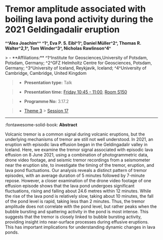 # Tremor amplitude associated with boiling lava pond activity during the 2021 Geldingadalir eruption

**^^Alea Joachim^^ ^1^, Eva P. S. Eibl^1^, Daniel Müller^2^, Thomas R. Walter^2,1^, Tom Winder^3^, Nicholas Rawlinson^4^**

<!-- more -->> - **Affiliations:** ^1^Institute for Geosciences,University of Potsdam, Potsdam, Germany; ^2^GFZ Helmholtz Centre for Geosciences, Potsdam, Germany; ^3^University of Iceland, Reykjavik, Iceland; ^4^University of Cambridge, Cambridge, United Kingdom

> - **Presentation type:** Talk

> - **Presentation time:** [Friday 10:45 - 11:00](../sessions_comparison.md#__tabbed_4_1), [Room S150](../maps_venue.md#__tabbed_1_2)

> - **Programme No:** 3.17.2

> - [Theme 3](../theme3.md) > [Session 17](../sessions/session-3-17.md)

--- 

:fontawesome-solid-book: **Abstract**

Volcanic tremor is a common signal during volcanic eruptions, but the underlying mechanisms of tremor are still not well understood. In 2021, an eruption with episodic lava effusion began in the Geldingadalir valley in Iceland. Here, we examine the tremor signal associated with episodic lava effusion on 8 June 2021, using a combination of photogrammetric data, drone video footage, and seismic tremor recordings from a seismometer near the eruption site, to investigate the timing of the tremor, eruption, and lava pond fluctuations. Our analysis reveals a distinct pattern of tremor episodes, with an average duration of 5 minutes followed by 7-minute repose. However, a closer examination of the drone video footage of one effusion episode shows that the lava pond undergoes significant fluctuations, rising and falling about 24.6 metres within 12 minutes. While the rise of the lava pond is relatively slow, taking about 10 minutes, the fall of the pond level is rapid, taking less than 2 minutes. Thus, the tremor amplitude does not correlate with the pond level, but rather peaks when the bubble bursting and spattering activity in the pond is most intense. This suggests that the tremor is closely linked to bubble bursting activity, providing insight into near-surface processes during effusive eruptions. This has important implications for understanding dynamic changes in lava ponds.

